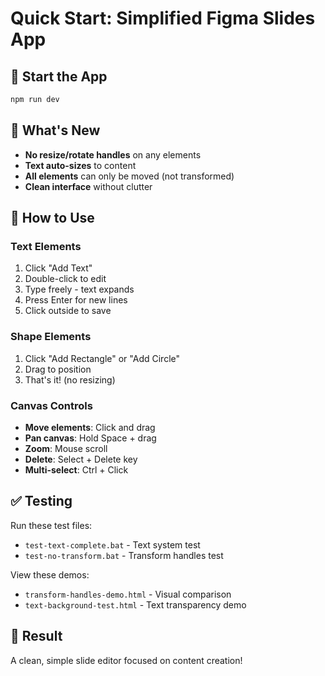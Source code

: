 # Quick Start: Simplified Figma Slides App

## 🚀 Start the App
```bash
npm run dev
```

## 🎯 What's New
- **No resize/rotate handles** on any elements
- **Text auto-sizes** to content
- **All elements** can only be moved (not transformed)
- **Clean interface** without clutter

## 📝 How to Use

### Text Elements
1. Click "Add Text"
2. Double-click to edit
3. Type freely - text expands
4. Press Enter for new lines
5. Click outside to save

### Shape Elements
1. Click "Add Rectangle" or "Add Circle"
2. Drag to position
3. That's it! (no resizing)

### Canvas Controls
- **Move elements**: Click and drag
- **Pan canvas**: Hold Space + drag
- **Zoom**: Mouse scroll
- **Delete**: Select + Delete key
- **Multi-select**: Ctrl + Click

## ✅ Testing
Run these test files:
- `test-text-complete.bat` - Text system test
- `test-no-transform.bat` - Transform handles test

View these demos:
- `transform-handles-demo.html` - Visual comparison
- `text-background-test.html` - Text transparency demo

## 🎨 Result
A clean, simple slide editor focused on content creation!